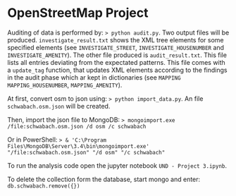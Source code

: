 # OpenStreetMap Project

Auditing of data is performed by: `> python audit.py`. Two output files will be produced. `investigate_result.txt` shows the XML tree elements for some specified elements (see `INVESTIGATE_STREET`, `INVESTIGATE_HOUSENUMBER` and `INVESTIGATE_AMENITY`). The other file produced is `audit_result.txt`. This file lists all entries deviating from the expectated patterns. This file comes with a `update_tag` function, that updates XML elements according to the findings in the audit phase which ar kept in dictionaries (see `MAPPING` `MAPPING_HOUSENUMBER`, `MAPPING_AMENITY`).

At first, convert osm to json using:
`> python import_data.py`. An file `schwabach.osm.json` will be created.

Then, import the json file to MongoDB:
`> mongoimport.exe /file:schwabach.osm.json /d osm /c schwabach`

Or in PowerShell:
`> & 'C:\Program Files\MongoDB\Server\3.4\bin\mongoimport.exe' "/file:schwabach.osm.json" "/d osm" "/c schwabach"`

To run the analysis code open the jupyter notebook `UND - Project 3.ipynb`.

To delete the collection form the database, start mongo and enter:
`db.schwabach.remove({})`

